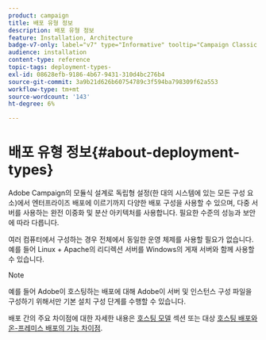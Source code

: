 ```yaml
---
product: campaign
title: 배포 유형 정보
description: 배포 유형 정보
feature: Installation, Architecture
badge-v7-only: label="v7" type="Informative" tooltip="Campaign Classic v7에만 적용됩니다."
audience: installation
content-type: reference
topic-tags: deployment-types-
exl-id: 08628efb-9186-4b67-9431-310d4bc276b4
source-git-commit: 3a9b21d626b60754789c3f594ba798309f62a553
workflow-type: tm+mt
source-wordcount: '143'
ht-degree: 6%

---
```


# 배포 유형 정보{#about-deployment-types}



Adobe Campaign의 모듈식 설계로 독립형 설정(한 대의 시스템에 있는 모든 구성 요소)에서 엔터프라이즈 배포에 이르기까지 다양한 배포 구성을 사용할 수 있으며, 다중 서버를 사용하는 완전 이중화 및 분산 아키텍처를 사용합니다. 필요한 수준의 성능과 보안에 따라 다릅니다.

여러 컴퓨터에서 구성하는 경우 전체에서 동일한 운영 체제를 사용할 필요가 없습니다. 예를 들어 Linux + Apache의 리디렉션 서버를 Windows의 게재 서버와 함께 사용할 수 있습니다.

>[!NOTE]
>
>예를 들어 Adobe이 호스팅하는 배포에 대해 Adobe이 서버 및 인스턴스 구성 파일을 구성하기 위해서만 기본 설치 구성 단계를 수행할 수 있습니다.
>
>배포 간의 주요 차이점에 대한 자세한 내용은 [호스팅 모델](../../installation/using/hosting-models.md) 섹션 또는 대상 [호스팅 배포와 온-프레미스 배포의 기능 차이점](../../installation/using/capability-matrix.md).
